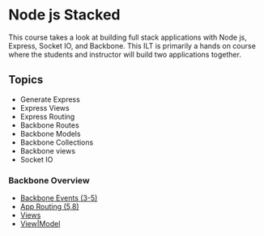 Node js Stacked
===============
This course takes a look at building full stack applications with Node js, Express, Socket IO, and Backbone.  This
ILT is primarily a hands on course where the students and instructor will build two applications together.

Topics
------
* Generate Express
* Express Views
* Express Routing
* Backbone Routes
* Backbone Models
* Backbone Collections
* Backbone views
* Socket IO

### Backbone Overview

* [Backbone Events (3-5)](http://jsbin.com/kexix/3/edit?js,output)
* [App Routing (5,8)](http://jsbin.com/olonan/5/edit?js)
* [Views](http://jsbin.com/baleci/1/edit?js,output)
* [View|Model](http://jsbin.com/pimaz/1/edit?js,output)
